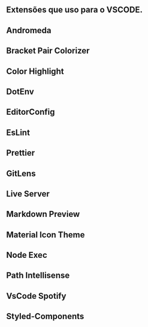 ## Extensões que uso para o VSCODE.
## Andromeda
## Bracket Pair Colorizer
## Color Highlight
## DotEnv
## EditorConfig
## EsLint
## Prettier
## GitLens
## Live Server
## Markdown Preview
## Material Icon Theme
## Node Exec
## Path Intellisense
## VsCode Spotify
## Styled-Components
